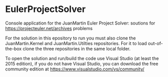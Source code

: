 # EulerProjectSolver
Console application for the JuanMartin Euler Project Solver: soutions for https://projecteuler.net/archives problems

For the solution in this epository to run you must also clone the JuanMartin.Kernel and JuanMartin.Utilties repositories. 
For it to load out-of-the-box clone the three repositories in the same local folder.

To open the solution and run/build the code use Visual Studio (at least the 2015 edition), if you do not have Visual Studio, you can download the free
community edition at https://www.visualstudio.com/vs/community/
